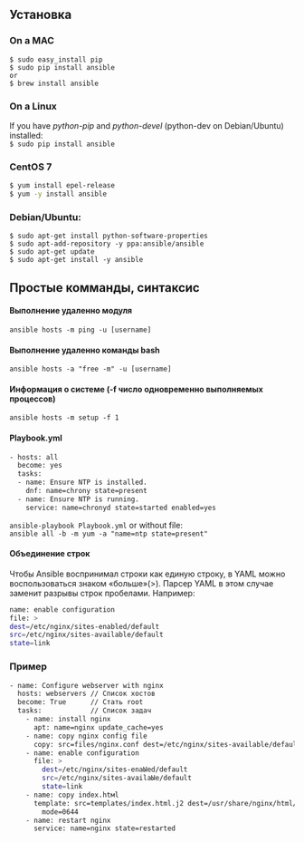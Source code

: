 ## Установка
### On a MAC
``` console
$ sudo easy_install pip
$ sudo pip install ansible
or
$ brew install ansible
```
### On a Linux
If you have *python-pip* and *python-devel* (python-dev on Debian/Ubuntu) installed:  
```$ sudo pip install ansible ```
### CentOS 7
``` bash
$ yum install epel-release
$ yum -y install ansible
```
### Debian/Ubuntu:
``` console
$ sudo apt-get install python-software-properties
$ sudo apt-add-repository -y ppa:ansible/ansible
$ sudo apt-get update
$ sudo apt-get install -y ansible
```

## Простые комманды, синтаксис
#### Выполнение удаленно модуля
``` ansible hosts -m ping -u [username] ```
#### Выполнение удаленно команды bash
```ansible hosts -a "free -m" -u [username] ```
#### Информация о системе (-f число одновременно выполняемых процессов)
```ansible hosts -m setup -f 1```

#### Playbook.yml
``` bash
- hosts: all
  become: yes
  tasks:
  - name: Ensure NTP is installed.
    dnf: name=chrony state=present
  - name: Ensure NTP is running.
    service: name=chronyd state=started enabled=yes
```
```ansible-playbook Playbook.yml```
or without file:  
```ansible all -b -m yum -a "name=ntp state=present"```

#### Объединение строк
Чтобы Ansible воспринимал строки как единую строку, в YAML можно воспользоваться знаком «больше»(>).
Парсер YAML в этом случае заменит разрывы строк пробелами. Например:  
``` bash
nаmе: еnаble configuration
file: >
dest=/etc/nginx/sites-enabled/default
src=/etc/nginx/sites-available/default
state=link
```
### Пример
``` bash
- nаmе: Configure webserver with nginx
  hosts: webservers // Список хостов
  bесоmе: Тгuе      // Стать root     
  tasks:            // Список задач
    - nаme: install nginx
      apt: name=nginx update_cache=yes
    - nаmе: сору nginx config file
      сору: src=files/nginx.conf dest=/etc/nginx/sites-available/default
    - nаmе: еnаblе configuration
      file: >
        dest=/etc/nginx/sites-enaЫed/default
        src=/etc/nginx/sites-availaЫe/default
        state=link
    - nаmе: сору index.htмl
      template: src=templates/index.html.j2 dest=/usr/share/nginx/html/index.html
        mоdе=0644
    - nаmе: restart nginx
      service: name=nginx state=restarted
```
